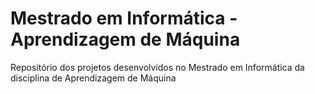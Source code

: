 # Mestrado em Informática - Aprendizagem de Máquina
Repositório dos projetos desenvolvidos no Mestrado em Informática da disciplina de Aprendizagem de Máquina
